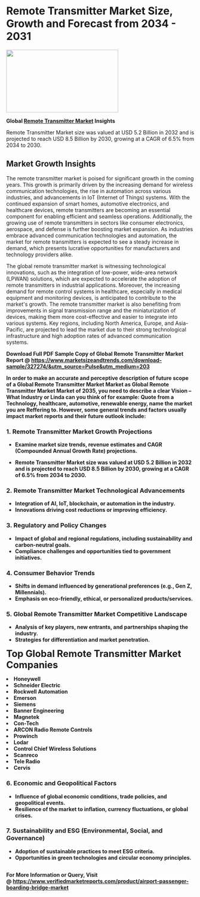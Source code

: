 <H1>Remote Transmitter Market Size, Growth and Forecast from 2034 - 2031</H1><img class="aligncenter size-medium wp-image-584254" src="https://thirdeyenews.in/wp-content/uploads/2034/09/Global-Market-Research-300x168.jpeg" alt="" width="300" height="168" /><p><strong>Global&nbsp;<a href="https://www.marketsizeandtrends.com/download-sample/327274/&amp;utm_source=Pulse&amp;utm_medium=203">Remote Transmitter Market</a> Insights</strong></p><p>Remote Transmitter Market size was valued at USD 5.2 Billion in 2032 and is projected to reach USD 8.5 Billion by 2030, growing at a CAGR of 6.5% from 2034 to 2030.</p><p><h2>Market Growth Insights</h2> <p>The remote transmitter market is poised for significant growth in the coming years. This growth is primarily driven by the increasing demand for wireless communication technologies, the rise in automation across various industries, and advancements in IoT (Internet of Things) systems. With the continued expansion of smart homes, automotive electronics, and healthcare devices, remote transmitters are becoming an essential component for enabling efficient and seamless operations. Additionally, the growing use of remote transmitters in sectors like consumer electronics, aerospace, and defense is further boosting market expansion. As industries embrace advanced communication technologies and automation, the market for remote transmitters is expected to see a steady increase in demand, which presents lucrative opportunities for manufacturers and technology providers alike.</p> <p><strong></strong></p> <p>The global remote transmitter market is witnessing technological innovations, such as the integration of low-power, wide-area network (LPWAN) solutions, which are expected to accelerate the adoption of remote transmitters in industrial applications. Moreover, the increasing demand for remote control systems in healthcare, especially in medical equipment and monitoring devices, is anticipated to contribute to the market's growth. The remote transmitter market is also benefiting from improvements in signal transmission range and the miniaturization of devices, making them more cost-effective and easier to integrate into various systems. Key regions, including North America, Europe, and Asia-Pacific, are projected to lead the market due to their strong technological infrastructure and high adoption rates of advanced communication systems.</p> <p><strong></p><p><span class=""><strong>Download Full PDF Sample Copy of Global Remote Transmitter Market Report</strong> @ <a href="https://www.marketsizeandtrends.com/download-sample/327274/&amp;utm_source=Pulse&amp;utm_medium=203" target="_blank">https://www.marketsizeandtrends.com/download-sample/327274/&amp;utm_source=Pulse&amp;utm_medium=203</a></span></p><p>In order to make an accurate and perceptive description of future scope of a Global&nbsp;Remote Transmitter Market Market as Global&nbsp;Remote Transmitter Market Market of 2035, you need to describe a clear Vision &ndash; What Industry or Linda can you think of for example: Quote from a Technology, healthcare, automotive, renewable energy, name the market you are Reffering to. However, some general trends and factors usually impact market reports and their future outlook include:</p><h3>1.&nbsp;<strong>Remote Transmitter Market Growth Projections</strong></h3><ul><li>Examine market size trends, revenue estimates and CAGR (Compounded Annual Growth Rate) projections.</li><li><p>Remote Transmitter Market size was valued at USD 5.2 Billion in 2032 and is projected to reach USD 8.5 Billion by 2030, growing at a CAGR of 6.5% from 2034 to 2030.</p></li></ul><h3>2.&nbsp;<strong>Remote Transmitter Market Technological Advancements</strong></h3><ul><li>Integration of AI, IoT, blockchain, or automation in the industry.</li><li>Innovations driving cost reductions or improving efficiency.</li></ul><h3>3.&nbsp;<strong>Regulatory and Policy Changes</strong></h3><ul><li>Impact of global and regional regulations, including sustainability and carbon-neutral goals.</li><li>Compliance challenges and opportunities tied to government initiatives.</li></ul><h3>4.&nbsp;<strong>Consumer Behavior Trends</strong></h3><ul><li>Shifts in demand influenced by generational preferences (e.g., Gen Z, Millennials).</li><li>Emphasis on eco-friendly, ethical, or personalized products/services.</li></ul><h3>5.&nbsp;<strong>Global Remote Transmitter Market Competitive Landscape</strong></h3><ul><li>Analysis of key players, new entrants, and partnerships shaping the industry.</li><li>Strategies for differentiation and market penetration.</li></ul><p data-pm-slice="1 1 []"><span style="color: inherit; font-family: inherit; font-size: 25px;">Top Global Remote Transmitter Market Companies</span></p><div class="" data-test-id=""><p><li>Honeywell</li><li> Schneider Electric</li><li> Rockwell Automation</li><li> Emerson</li><li> Siemens</li><li> Banner Engineering</li><li> Magnetek</li><li> Con-Tech</li><li> ARCON Radio Remote Controls</li><li> Prowinch</li><li> Lodar</li><li> Control Chief Wireless Solutions</li><li> Scanreco</li><li> Tele Radio</li><li> Cervis</li></p></div><h3>6.&nbsp;<strong>Economic and Geopolitical Factors</strong></h3><ul><li>Influence of global economic conditions, trade policies, and geopolitical events.</li><li>Resilience of the market to inflation, currency fluctuations, or global crises.</li></ul><h3>7.&nbsp;<strong>Sustainability and ESG (Environmental, Social, and Governance)</strong></h3><ul><li>Adoption of sustainable practices to meet ESG criteria.</li><li>Opportunities in green technologies and circular economy principles.</li></ul><h2><strong style="font-size: 14px;">For More Information or Query, Visit @&nbsp;</strong><a style="background-color: #ffffff; font-size: 14px;" href="https://www.marketsizeandtrends.com/report/remote-transmitter-market/" target="_blank">https://www.verifiedmarketreports.com/product/airport-passenger-boarding-bridge-market</a></h2>
